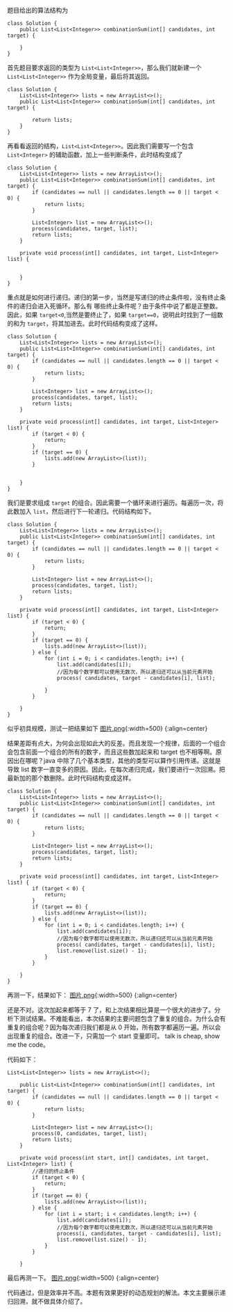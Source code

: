 
题目给出的算法结构为
```
class Solution {
    public List<List<Integer>> combinationSum(int[] candidates, int target) {
       
    }
}
```
首先题目要求返回的类型为 `List<List<Integer>>`，那么我们就新建一个 `List<List<Integer>>` 作为全局变量，最后将其返回。
```
class Solution {
    List<List<Integer>> lists = new ArrayList<>();
    public List<List<Integer>> combinationSum(int[] candidates, int target) {
       
        return lists;
    }
}
```
再看看返回的结构，`List<List<Integer>>`。因此我们需要写一个包含 `List<Integer>` 的辅助函数，加上一些判断条件，此时结构变成了
```
class Solution {
    List<List<Integer>> lists = new ArrayList<>();
    public List<List<Integer>> combinationSum(int[] candidates, int target) {
        if (candidates == null || candidates.length == 0 || target < 0) {
            return lists;
        }

        List<Integer> list = new ArrayList<>();
        process(candidates, target, list);
        return lists;
    }

    private void process(int[] candidates, int target, List<Integer> list) {
    

    }
}
```
重点就是如何进行递归。递归的第一步，当然是写递归的终止条件啦，没有终止条件的递归会进入死循环。那么有 哪些终止条件呢？由于条件中说了都是正整数。因此，如果 `target<0`,当然是要终止了，如果 `target==0`，说明此时找到了一组数的和为 `target`，将其加进去。此时代码结构变成了这样。
```
class Solution {
    List<List<Integer>> lists = new ArrayList<>();
    public List<List<Integer>> combinationSum(int[] candidates, int target) {
        if (candidates == null || candidates.length == 0 || target < 0) {
            return lists;
        }

        List<Integer> list = new ArrayList<>();
        process(candidates, target, list);
        return lists;
    }

    private void process(int[] candidates, int target, List<Integer> list) {
        if (target < 0) {
            return;
        }
        if (target == 0) {
            lists.add(new ArrayList<>(list));
        }
       

    }
}
```
我们是要求组成 `target` 的组合。因此需要一个循环来进行遍历。每遍历一次，将此数加入 `list`，然后进行下一轮递归。代码结构如下。
```
class Solution {
    List<List<Integer>> lists = new ArrayList<>();
    public List<List<Integer>> combinationSum(int[] candidates, int target) {
        if (candidates == null || candidates.length == 0 || target < 0) {
            return lists;
        }

        List<Integer> list = new ArrayList<>();
        process(candidates, target, list);
        return lists;
    }

    private void process(int[] candidates, int target, List<Integer> list) {
        if (target < 0) {
            return;
        }
        if (target == 0) {
            lists.add(new ArrayList<>(list));
        } else {
            for (int i = 0; i < candidates.length; i++) {
                list.add(candidates[i]);
                //因为每个数字都可以使用无数次，所以递归还可以从当前元素开始
                process( candidates, target - candidates[i], list);
      
            }
        }

    }
}
```
似乎初具规模，测试一把结果如下
 [图片.png](https://pic.leetcode-cn.com/1188201c79fc60517300e5bd3c1a3dfd1a1f542ccf4c7e6fa26f9b7cf451f2a8-%E5%9B%BE%E7%89%87.png){:width=500}
{:align=center}

结果差距有点大，为何会出现如此大的反差。而且发现一个规律，后面的一个组合会包含前面一个组合的所有的数字，而且这些数加起来和 target 也不相等啊。原因出在哪呢？java 中除了几个基本类型，其他的类型可以算作引用传递。这就是导致 list 数字一直变多的原因。因此，在每次递归完成，我们要进行一次回溯。把最新加的那个数删除。此时代码结构变成这样。
```
class Solution {
    List<List<Integer>> lists = new ArrayList<>();
    public List<List<Integer>> combinationSum(int[] candidates, int target) {
        if (candidates == null || candidates.length == 0 || target < 0) {
            return lists;
        }

        List<Integer> list = new ArrayList<>();
        process(candidates, target, list);
        return lists;
    }

    private void process(int[] candidates, int target, List<Integer> list) {
        if (target < 0) {
            return;
        }
        if (target == 0) {
            lists.add(new ArrayList<>(list));
        } else {
            for (int i = 0; i < candidates.length; i++) {
                list.add(candidates[i]);
                //因为每个数字都可以使用无数次，所以递归还可以从当前元素开始
                process( candidates, target - candidates[i], list);
                list.remove(list.size() - 1);
            }
        }

    }
}
```
再测一下，结果如下：
 [图片.png](https://pic.leetcode-cn.com/92fe23acff8cfd4442d3781252364f5487f5ecc0af307553d7e7da5055a17b5f-%E5%9B%BE%E7%89%87.png){:width=500}
{:align=center}

还是不对。这次加起来都等于 7 了，和上次结果相比算是一个很大的进步了。分析下测试结果。不难能看出，本次结果的主要问题包含了重复的组合。为什么会有重复的组合呢？因为每次递归我们都是从 0 开始，所有数字都遍历一遍。所以会出现重复的组合。改进一下，只需加一个 start 变量即可。 talk is cheap, show me the code。

代码如下：
```
List<List<Integer>> lists = new ArrayList<>();

    public List<List<Integer>> combinationSum(int[] candidates, int target) {
        if (candidates == null || candidates.length == 0 || target < 0) {
            return lists;
        }

        List<Integer> list = new ArrayList<>();
        process(0, candidates, target, list);
        return lists;
    }

    private void process(int start, int[] candidates, int target, List<Integer> list) {
        //递归的终止条件
        if (target < 0) {
            return;
        }
        if (target == 0) {
            lists.add(new ArrayList<>(list));
        } else {
            for (int i = start; i < candidates.length; i++) {
                list.add(candidates[i]);
                //因为每个数字都可以使用无数次，所以递归还可以从当前元素开始
                process(i, candidates, target - candidates[i], list);
                list.remove(list.size() - 1);
            }
        }

    }

```
最后再测一下。
 [图片.png](https://pic.leetcode-cn.com/91e72e57e89bd79da675b9b7d957bddc6e82012f578866c46ca12de008d363ba-%E5%9B%BE%E7%89%87.png){:width=500}
{:align=center}

代码通过，但是效率并不高。本题有效果更好的动态规划的解法。本文主要展示递归回溯，就不做具体介绍了。